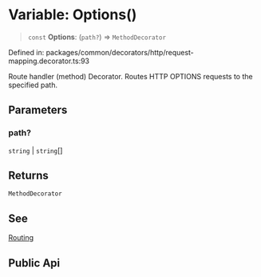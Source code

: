 # Variable: Options()

> `const` **Options**: (`path?`) => `MethodDecorator`

Defined in: packages/common/decorators/http/request-mapping.decorator.ts:93

Route handler (method) Decorator. Routes HTTP OPTIONS requests to the specified path.

## Parameters

### path?

`string` | `string`[]

## Returns

`MethodDecorator`

## See

[Routing](https://docs.nestjs.com/controllers#routing)

## Public Api
